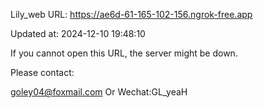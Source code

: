 Lily_web URL: https://ae6d-61-165-102-156.ngrok-free.app

Updated at: 2024-12-10 19:48:10

If you cannot open this URL, the server might be down.

Please contact: 

goley04@foxmail.com Or Wechat:GL_yeaH